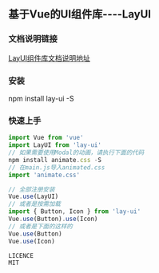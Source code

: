 ## 基于Vue的UI组件库----LayUI

### 文档说明链接

[LayUI组件库文档说明地址](https://github.com/cghbh/lay-ui)

### 安装

npm install lay-ui -S

### 快速上手

```js
import Vue from 'vue'
import LayUI from 'lay-ui'
// 如果需要使用Modal的动画，请执行下面的代码
npm install animate.css -S
// 在main.js导入animated.css
import 'animate.css'

// 全部注册安装
Vue.use(LayUI)
// 或者是按需加载
import { Button, Icon } from 'lay-ui'
Vue.use(Button).use(Icon)
// 或者是下面的这样的
Vue.use(Button)
Vue.use(Icon)

LICENCE
MIT
```

